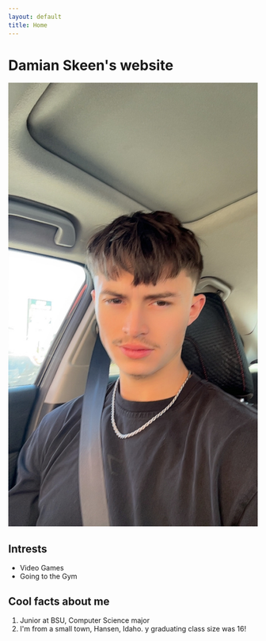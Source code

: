 ```yaml
---
layout: default
title: Home
---
```


# Damian Skeen's website

![myphoto](selfie.jpeg)

## Intrests
- Video Games
- Going to the Gym

## Cool facts about me
1. Junior at BSU, Computer Science major
2. I'm from a small town, Hansen, Idaho. y graduating class size was 16!
